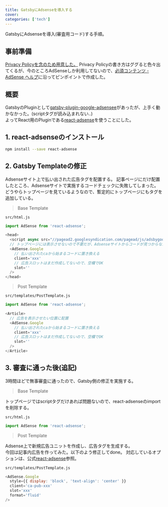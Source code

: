 ```yaml
---
title: GatsbyにAdsenseを導入する
cover:
categories: ['tech']
---
```


GatsbyにAdsenseを導入(審査用コード)する手順。

## 事前準備

[Privacy Policyを念のため用意した。](/privacy)
Privacy Policyの書き方はググると色々出てくるが、今のところAdSenseしか利用してないので、[必須コンテンツ - AdSense ヘルプ](https://support.google.com/adsense/answer/1348695?hl=ja)に沿ってピンポイントで作成した。  

## 概要

GatsbyのPluginとして[gatsby-plugin-google-adsensee](https://github.com/callicoder/gatsby-plugin-google-adsense#readme)があったが、上手く動かなかった。(scriptタグが読み込まれない..)  
よってReact用のPluginである[react-adsense](https://github.com/hustcc/react-adsense)を使うことにした。

## 1. react-adsenseのインストール

```bash
npm install --save react-adsense
```

## 2. Gatsby Templateの修正

Adsenseサイト上で払い出された広告タグを配置する。
記事ページにだけ配置したところ、Adsenseサイトで実施するコードチェックに失敗してしまった。
どうやらトップページを見ているようなので、暫定的にトップページにもタグを追加している。  

> Base Template

`src/html.js`

```js
import AdSense from 'react-adsense';

<head>
  <script async src="//pagead2.googlesyndication.com/pagead/js/adsbygoogle.js"></script>
  // トップページには表示させないので不要だが、Adsenseサイトからコードが見つからなかったので追加
  <AdSense.Google
    // 払い出されたcaから始まるコードに置き換える
    client='xxx'
    // 広告スロットはまだ作成してないので、空欄でOK
    slot=''
  />
</head>
```

> Post Template

`src/templates/PostTemplate.js`

```js
import AdSense from 'react-adsense';

<Article>
  // 広告を表示させたい位置に配置
  <AdSense.Google
    // 払い出されたcaから始まるコードに置き換える
    client='xxx'
    // 広告スロットはまだ作成してないので、空欄でOK
    slot=''
  />
</Article>
```

## 3. 審査に通った後(追記)

3時間ほどで無事審査に通ったので、Gatsby側の修正を実施する。  

> Base Template

トップページではscriptタグだけあれば問題ないので、react-adsenseのimportを削除する。

`src/html.js`
```js
import AdSense from 'react-adsense';
```

> Post Template

Adsense上で新規広告ユニットを作成し、広告タグを生成する。  
今回は記事内広告を作ってみた。以下のよう修正してdone。
対応しているオプションは、公式[react-adsense](https://github.com/hustcc/react-adsense)参照。

`src/templates/PostTemplate.js`
```js
<AdSense.Google
  style={{ display: 'block', 'text-align': 'center' }}
  client='ca-pub-xxx'
  slot='xxx'
  format='fluid'
/>
```
